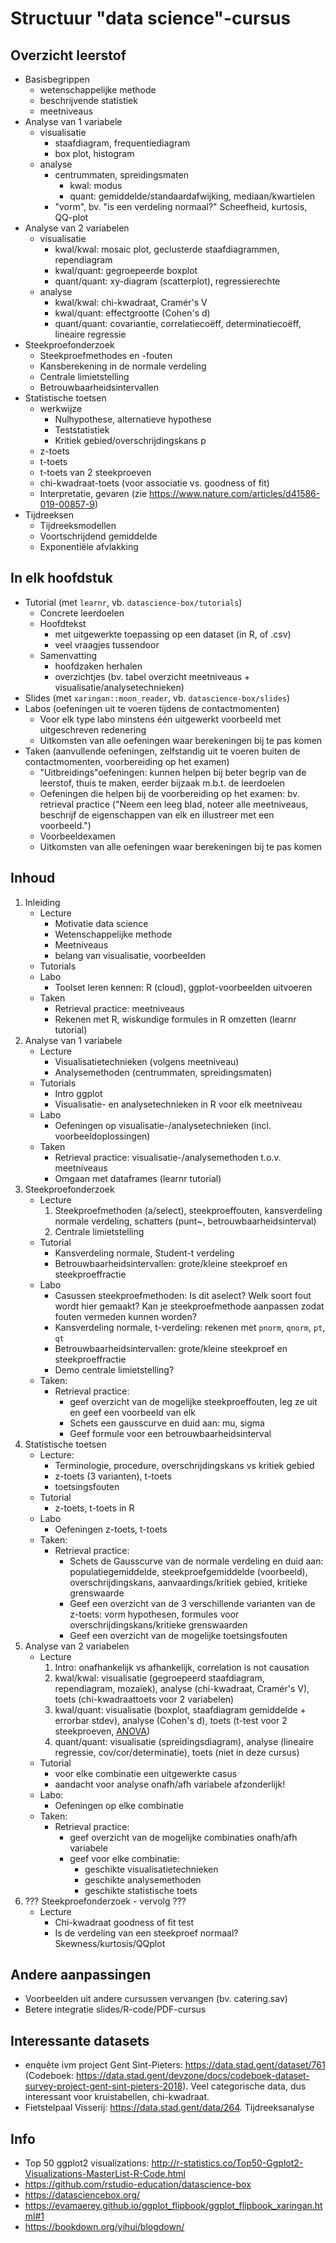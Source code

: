 # Structuur "data science"-cursus

## Overzicht leerstof

- Basisbegrippen
    - wetenschappelijke methode
    - beschrijvende statistiek
    - meetniveaus
- Analyse van 1 variabele
    - visualisatie
        - staafdiagram, frequentiediagram
        - box plot, histogram
    - analyse
        - centrummaten, spreidingsmaten
            - kwal: modus
            - quant: gemiddelde/standaardafwijking, mediaan/kwartielen
        - "vorm", bv. "is een verdeling normaal?" Scheefheid, kurtosis, QQ-plot
- Analyse van 2 variabelen
    - visualisatie
        - kwal/kwal: mosaic plot, geclusterde staafdiagrammen, rependiagram
        - kwal/quant: gegroepeerde boxplot
        - quant/quant: xy-diagram (scatterplot), regressierechte
    - analyse
        - kwal/kwal: chi-kwadraat, Cramér's V
        - kwal/quant: effectgrootte (Cohen's d)
        - quant/quant: covariantie, correlatiecoëff, determinatiecoëff, lineaire regressie
- Steekproefonderzoek
    - Steekproefmethodes en -fouten
    - Kansberekening in de normale verdeling
    - Centrale limietstelling
    - Betrouwbaarheidsintervallen
- Statistische toetsen
    - werkwijze
        - Nulhypothese, alternatieve hypothese
        - Teststatistiek
        - Kritiek gebied/overschrijdingskans p
    - z-toets
    - t-toets
    - t-toets van 2 steekproeven
    - chi-kwadraat-toets (voor associatie vs. goodness of fit)
    - Interpretatie, gevaren (zie <https://www.nature.com/articles/d41586-019-00857-9>)
- Tijdreeksen
    - Tijdreeksmodellen
    - Voortschrijdend gemiddelde
    - Exponentiële afvlakking

## In elk hoofdstuk

- Tutorial (met `learnr`, vb. `datascience-box/tutorials`)
    - Concrete leerdoelen
    - Hoofdtekst
        - met uitgewerkte toepassing op een dataset (in R, of .csv)
        - veel vraagjes tussendoor
    - Samenvatting
        - hoofdzaken herhalen
        - overzichtjes (bv. tabel overzicht meetniveaus + visualisatie/analysetechnieken)
- Slides (met `xaringan::moon_reader`, vb. `datascience-box/slides`)
- Labos (oefeningen uit te voeren tijdens de contactmomenten)
    - Voor elk type labo minstens één uitgewerkt voorbeeld met uitgeschreven redenering
    - Uitkomsten van alle oefeningen waar berekeningen bij te pas komen
- Taken (aanvullende oefeningen, zelfstandig uit te voeren buiten de contactmomenten, voorbereiding op het examen)
    - "Uitbreidings"oefeningen: kunnen helpen bij beter begrip van de leerstof, thuis te maken, eerder bijzaak m.b.t. de leerdoelen
    - Oefeningen die helpen bij de voorbereiding op het examen: bv. retrieval practice ("Neem een leeg blad, noteer alle meetniveaus, beschrijf de eigenschappen van elk en illustreer met een voorbeeld.")
    - Voorbeeldexamen
    - Uitkomsten van alle oefeningen waar berekeningen bij te pas komen


## Inhoud

1. Inleiding
    - Lecture
        - Motivatie data science
        - Wetenschappelijke methode
        - Meetniveaus
        - belang van visualisatie, voorbeelden
    - Tutorials
    - Labo
        - Toolset leren kennen: R (cloud), ggplot-voorbeelden uitvoeren
    - Taken
        - Retrieval practice: meetniveaus
        - Rekenen met R, wiskundige formules in R omzetten (learnr tutorial)
2. Analyse van 1 variabele
    - Lecture
        - Visualisatietechnieken (volgens meetniveau)
        - Analysemethoden (centrummaten, spreidingsmaten)
    - Tutorials
        - Intro ggplot
        - Visualisatie- en analysetechnieken in R voor elk meetniveau
    - Labo
        - Oefeningen op visualisatie-/analysetechnieken (incl. voorbeeldoplossingen)
    - Taken
        - Retrieval practice: visualisatie-/analysemethoden t.o.v. meetniveaus
        - Omgaan met dataframes (learnr tutorial)
3. Steekproefonderzoek
    - Lecture
        1. Steekproefmethoden (a/select), steekproeffouten, kansverdeling normale verdeling, schatters (punt~, betrouwbaarheidsinterval)
        2. Centrale limietstelling
    - Tutorial
        - Kansverdeling normale, Student-t verdeling
        - Betrouwbaarheidsintervallen: grote/kleine steekproef en steekproeffractie
    - Labo
        - Casussen steekproefmethoden: Is dit aselect? Welk soort fout wordt hier gemaakt? Kan je steekproefmethode aanpassen zodat fouten vermeden kunnen worden?
        - Kansverdeling normale, t-verdeling: rekenen met `pnorm`, `qnorm`, `pt`, `qt`
        - Betrouwbaarheidsintervallen: grote/kleine steekproef en steekproeffractie
        - Demo centrale limietstelling?
    - Taken:
        - Retrieval practice:
            - geef overzicht van de mogelijke steekproeffouten, leg ze uit en geef een voorbeeld van elk
            - Schets een gausscurve en duid aan: mu, sigma
            - Geef formule voor een betrouwbaarheidsinterval
4. Statistische toetsen
    - Lecture:
        - Terminologie, procedure, overschrijdingskans vs kritiek gebied
        - z-toets (3 varianten), t-toets
        - toetsingsfouten
    - Tutorial
        - z-toets, t-toets in R
    - Labo
        - Oefeningen z-toets, t-toets
    - Taken:
        - Retrieval practice:
            - Schets de Gausscurve van de normale verdeling en duid aan: populatiegemiddelde, steekproefgemiddelde (voorbeeld), overschrijdingskans, aanvaardings/kritiek gebied, kritieke grenswaarde
            - Geef een overzicht van de 3 verschillende varianten van de z-toets: vorm hypothesen, formules voor overschrijdingskans/kritieke grenswaarden
            - Geef een overzicht van de mogelijke toetsingsfouten
5. Analyse van 2 variabelen
    - Lecture
        1. Intro: onafhankelijk vs afhankelijk, correlation is not causation
        2. kwal/kwal: visualisatie (gegroepeerd staafdiagram, rependiagram, mozaïek), analyse (chi-kwadraat, Cramér's V), toets (chi-kwadraattoets voor 2 variabelen)
        3. kwal/quant: visualisatie (boxplot, staafdiagram gemiddelde + errorbar stdev), analyse (Cohen's d), toets (t-test voor 2 steekproeven, [ANOVA](http://www.endmemo.com/program/R/aov.php))
        4. quant/quant: visualisatie (spreidingsdiagram), analyse (lineaire regressie, cov/cor/determinatie), toets (niet in deze cursus)
    - Tutorial
        - voor elke combinatie een uitgewerkte casus
        - aandacht voor analyse onafh/afh variabele afzonderlijk!
    - Labo:
        - Oefeningen op elke combinatie
    - Taken:
        - Retrieval practice:
            - geef overzicht van de mogelijke combinaties onafh/afh variabele
            - geef voor elke combinatie:
                - geschikte visualisatietechnieken
                - geschikte analysemethoden
                - geschikte statistische toets
6. ??? Steekproefonderzoek - vervolg ???
    - Lecture
        - Chi-kwadraat goodness of fit test
        - Is de verdeling van een steekproef normaal? Skewness/kurtosis/QQplot

## Andere aanpassingen

- Voorbeelden uit andere cursussen vervangen (bv. catering.sav)
- Betere integratie slides/R-code/PDF-cursus

## Interessante datasets

- enquête ivm project Gent Sint-Pieters: <https://data.stad.gent/dataset/761> (Codeboek: <https://data.stad.gent/devzone/docs/codeboek-dataset-survey-project-gent-sint-pieters-2018>). Veel categorische data, dus interessant voor kruistabellen, chi-kwadraat.
- Fietstelpaal Visserij: <https://data.stad.gent/data/264>. Tijdreeksanalyse

## Info

- Top 50 ggplot2 visualizations: <http://r-statistics.co/Top50-Ggplot2-Visualizations-MasterList-R-Code.html>
- <https://github.com/rstudio-education/datascience-box>
- <https://datasciencebox.org/>
- <https://evamaerey.github.io/ggplot_flipbook/ggplot_flipbook_xaringan.html#1>
- <https://bookdown.org/yihui/blogdown/>